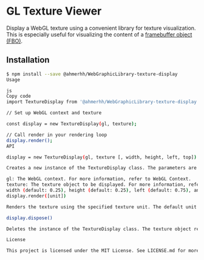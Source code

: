 # GL Texture Viewer

Display a WebGL texture using a convenient library for texture visualization. This is especially useful for visualizing the content of a [framebuffer object (FBO)](https://github.com/ahmerhh/WebGraphicLibrary_FixedBaseOperator).

## Installation

```sh
$ npm install --save @ahmerhh/WebGraphicLibrary-texture-display
Usage

js
Copy code
import TextureDisplay from '@ahmerhh/WebGraphicLibrary-texture-display';

// Set up WebGL context and texture

const display = new TextureDisplay(gl, texture);

// Call render in your rendering loop
display.render();
API

display = new TextureDisplay(gl, texture [, width, height, left, top])

Creates a new instance of the TextureDisplay class. The parameters are as follows:

gl: The WebGL context. For more information, refer to WebGL Context.
texture: The texture object to be displayed. For more information, refer to Texture.
width (default: 0.25), height (default: 0.25), left (default: 0.75), and top (default: 0) are all normalized values, with 1 representing fullscreen.
display.render([unit])

Renders the texture using the specified texture unit. The default unit is 0.

display.dispose()

Deletes the instance of the TextureDisplay class. The texture object remains intact.

License

This project is licensed under the MIT License. See LICENSE.md for more details.